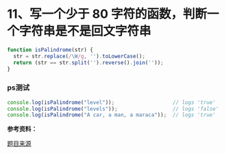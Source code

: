 # 11、写一个少于 80 字符的函数，判断一个字符串是不是回文字符串

```js
function isPalindrome(str) {
  str = str.replace(/\W/g, '').toLowerCase();
  return (str == str.split('').reverse().join(''));
}
```

### ps测试

```js
console.log(isPalindrome("level"));                   // logs 'true'
console.log(isPalindrome("levels"));                  // logs 'false'
console.log(isPalindrome("A car, a man, a maraca"));  // logs 'true'
```

**参考资料：**

[题目来源](https://www.toptal.com/javascript/interview-questions)
